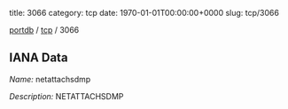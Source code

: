 title: 3066
category: tcp
date: 1970-01-01T00:00:00+0000
slug: tcp/3066

[portdb](/) / [tcp](/category/tcp.html) / 3066


## IANA Data

_Name:_ netattachsdmp

_Description:_ NETATTACHSDMP

